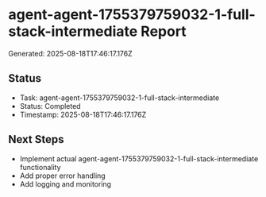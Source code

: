 # agent-agent-1755379759032-1-full-stack-intermediate Report

Generated: 2025-08-18T17:46:17.176Z

## Status
- Task: agent-agent-1755379759032-1-full-stack-intermediate
- Status: Completed
- Timestamp: 2025-08-18T17:46:17.176Z

## Next Steps
- Implement actual agent-agent-1755379759032-1-full-stack-intermediate functionality
- Add proper error handling
- Add logging and monitoring
